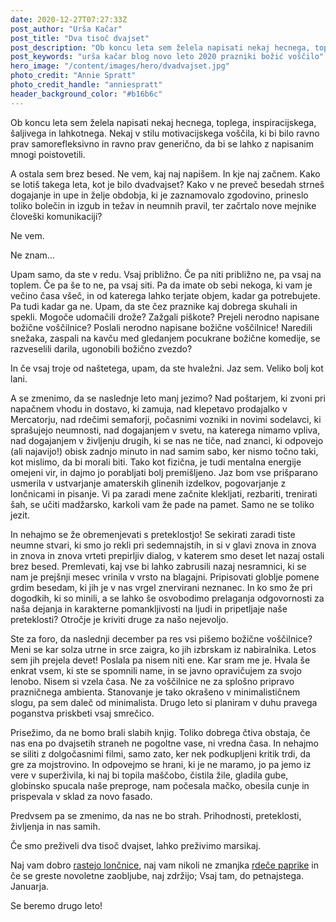 ```yaml
---
date: 2020-12-27T07:27:33Z
post_author: "Urša Kačar"
post_title: "Dva tisoč dvajset"
post_description: "Ob koncu leta sem želela napisati nekaj hecnega, toplega, inspiracijskega, šaljivega in lahkotnega. Nekaj v stilu motivacijskega voščila, ki bi bilo ravno prav samorefleksivno in ravno prav generično, da bi se lahko z napisanim mnogi poistovetili."
post_keywords: "urša kačar blog novo leto 2020 prazniki božić voščilo"
hero_image: "/content/images/hero/dvadvajset.jpg"
photo_credit: "Annie Spratt"
photo_credit_handle: "anniespratt"
header_background_color: "#b16b6c"
---
```


Ob koncu leta sem želela napisati nekaj hecnega, toplega, inspiracijskega, šaljivega in lahkotnega. Nekaj v stilu motivacijskega voščila, ki bi bilo ravno prav samorefleksivno in ravno prav generično, da bi se lahko z napisanim mnogi poistovetili.

A ostala sem brez besed. Ne vem, kaj naj napišem. In kje naj začnem. Kako se lotiš takega leta, kot je bilo dvadvajset? Kako v ne preveč besedah strneš dogajanje in upe in želje obdobja, ki je zaznamovalo zgodovino, prineslo toliko bolečin in izgub in težav in neumnih pravil, ter začrtalo nove mejnike človeški komunikaciji?

Ne vem.

Ne znam...

Upam samo, da ste v redu. Vsaj približno. Če pa niti približno ne, pa vsaj na toplem. Če pa še to ne, pa vsaj siti. Pa da imate ob sebi nekoga, ki vam je večino časa všeč, in od katerega lahko terjate objem, kadar ga potrebujete. Pa tudi kadar ga ne. Upam, da ste čez praznike kaj dobrega skuhali in spekli. Mogoče udomačili drože? Zažgali piškote? Prejeli nerodno napisane božične voščilnice? Poslali nerodno napisane božične voščilnice! Naredili snežaka, zaspali na kavču med gledanjem pocukrane božične komedije, se razveselili darila, ugonobili božično zvezdo?

In če vsaj troje od naštetega, upam, da ste hvaležni. Jaz sem. Veliko bolj kot lani.

A se zmenimo, da se naslednje leto manj jezimo? Nad poštarjem, ki zvoni pri napačnem vhodu in dostavo, ki zamuja, nad klepetavo prodajalko v Mercatorju, nad rdečimi semaforji, počasnimi vozniki in novimi sodelavci, ki sprašujejo neumnosti, nad dogajanjem v svetu, na katerega nimamo vpliva, nad dogajanjem v življenju drugih, ki se nas ne tiče, nad znanci, ki odpovejo (ali najavijo!) obisk zadnjo minuto in nad samim sabo, ker nismo točno taki, kot mislimo, da bi morali biti. Tako kot fizična, je tudi mentalna energije omejeni vir, in dajmo jo porabljati bolj premišljeno. Jaz bom vse prišparano usmerila v ustvarjanje amaterskih glinenih izdelkov, pogovarjanje z lončnicami in pisanje. Vi pa zaradi mene začnite klekljati, rezbariti, trenirati šah, se učiti madžarsko, karkoli vam že pade na pamet. Samo ne se toliko jezit.

In nehajmo se že obremenjevati s preteklostjo! Se sekirati zaradi tiste neumne stvari, ki smo jo rekli pri sedemnajstih, in si v glavi znova in znova in znova in znova vrteti prepirljiv dialog, v katerem smo deset let nazaj ostali brez besed. Premlevati, kaj vse bi lahko zabrusili nazaj nesramnici, ki se nam je prejšnji mesec vrinila v vrsto na blagajni. Pripisovati globlje pomene grdim besedam, ki jih je v nas vrgel znervirani neznanec. In ko smo že pri dogodkih, ki so minili, a se lahko še osvobodimo prelaganja odgovornosti za naša dejanja in karakterne pomankljivosti na ljudi in pripetljaje naše preteklosti? Otročje je kriviti druge za našo nejevoljo.

Ste za foro, da naslednji december pa res vsi pišemo božične voščilnice? Meni se kar solza utrne in srce zaigra, ko jih izbrskam iz nabiralnika. Letos sem jih prejela devet! Poslala pa nisem niti ene. Kar sram me je. Hvala še enkrat vsem, ki ste se spomnili name, in se javno opravičujem za svojo lenobo. Nisem si vzela časa. Ne za voščilnice ne za splošno pripravo prazničnega ambienta. Stanovanje je tako okrašeno v minimalističnem slogu, pa sem daleč od minimalista. Drugo leto si planiram v duhu pravega poganstva priskbeti vsaj smrečico.

Prisežimo, da ne bomo brali slabih knjig. Toliko dobrega čtiva obstaja, če nas ena po dvajsetih straneh ne pogoltne vase, ni vredna časa. In nehajmo se siliti z dolgočasnimi filmi, samo zato, ker nek podkupljeni kritik trdi, da gre za mojstrovino. In odpovejmo se hrani, ki je ne maramo, jo pa jemo iz vere v superživila, ki naj bi topila maščobo, čistila žile, gladila gube, globinsko spucala naše preproge, nam počesala mačko, obesila cunje in prispevala v sklad za novo fasado.

Predvsem pa se zmenimo, da nas ne bo strah. Prihodnosti, preteklosti, življenja in nas samih.

Če smo preživeli dva tisoč dvajset, lahko preživimo marsikaj.

Naj vam dobro <span style="color:#b16b6c">[rastejo lončnice](1020-zelenoprstnost)</span>, naj vam nikoli ne zmanjka <span style="color:#b16b6c">[rdeče paprike](1120-rdeca-paprika)</span> in če se greste novoletne zaobljube, naj zdržijo; Vsaj tam, do petnajstega. Januarja.

Se beremo drugo leto!

